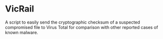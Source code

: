 VicRail
=======

A script to easily send the cryptographic checksum of a suspected compromised file to Virus Total for comparison with other reported cases of known malware.
